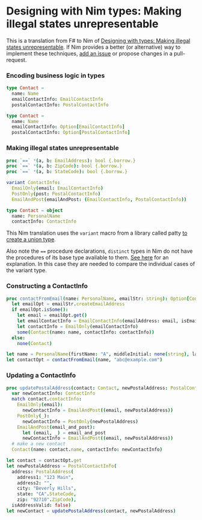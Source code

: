 # Designing with Nim types: Making illegal states unrepresentable

This is a translation from F# to Nim of [Designing with types: Making illegal states unrepresentable](https://fsharpforfunandprofit.com/posts/designing-with-types-making-illegal-states-unrepresentable/).
If Nim provides a better (or alternative) way to implement these techniques, [add an issue](https://github.com/eterps/designing-with-nim-types/issues?utf8=%E2%9C%93&q=is%3Aissue) or propose changes in a pull-request.

### Encoding business logic in types

```nim
type Contact =
  name: Name
  emailContactInfo: EmailContactInfo
  postalContactInfo: PostalContactInfo
```

```nim
type Contact =
  name: Name
  emailContactInfo: Option[EmailContactInfo]
  postalContactInfo: Option[PostalContactInfo]
```

### Making illegal states unrepresentable

```nim
proc `==` *(a, b: EmailAddress): bool {.borrow.}
proc `==` *(a, b: ZipCode): bool {.borrow.}
proc `==` *(a, b: StateCode): bool {.borrow.}

variant ContactInfo:
  EmailOnly(email: EmailContactInfo)
  PostOnly(post: PostalContactInfo)
  EmailAndPost(emailAndPost: (EmailContactInfo, PostalContactInfo))

type Contact = object
  name: PersonalName
  contactInfo: ContactInfo
```

This Nim translation uses the `variant` macro from a library called patty [to create a union type](https://github.com/andreaferretti/patty#constructing-variant-objects).

Also note the `==` procedure declarations, `distinct` types in Nim do not have the procedures of its base type available to them.
[See here](https://nim-by-example.github.io/types/distinct/) for an explanation.
In this case they are needed to compare the individual cases of the variant type.

### Constructing a ContactInfo

```nim
proc contactFromEmail(name: PersonalName, emailStr: string): Option[Contact] =
  let emailOpt = emailStr.createEmailAddress
  if emailOpt.isSome():
    let email = emailOpt.get()
    let emailContactInfo = EmailContactInfo(emailAddress: email, isEmailVerfied: false)
    let contactInfo = EmailOnly(emailContactInfo)
    some(Contact(name: name, contactInfo: contactInfo))
  else:
    none(Contact)

let name = PersonalName(firstName: "A", middleInitial: none(string), lastName: "Smith")
let contactOpt = contactFromEmail(name, "abc@example.com")
```

### Updating a ContactInfo

```nim
proc updatePostalAddress(contact: Contact, newPostalAddress: PostalContactInfo): Contact =
  var newContactInfo: ContactInfo
  match contact.contactInfo:
    EmailOnly(email):
      newContactInfo = EmailAndPost((email, newPostalAddress))
    PostOnly(_):
      newContactInfo = PostOnly(newPostalAddress)
    EmailAndPost(email_and_post):
      let (email, _) = email_and_post
      newContactInfo = EmailAndPost((email, newPostalAddress))
  # make a new contact
  Contact(name: contact.name, contactInfo: newContactInfo)

let contact = contactOpt.get
let newPostalAddress = PostalContactInfo(
  address: PostalAddress(
    address1: "123 Main",
    address2: "",
    city: "Beverly Hills",
    state: "CA".StateCode,
    zip: "92710".ZipCode),
  isAddressValid: false)
let newContact = updatePostalAddress(contact, newPostalAddress)
```
